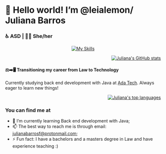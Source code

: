 # 👋 Hello world! I’m @leialemon/ Juliana Barros
### ♿ ASD | 👩‍💻 She/her
<p align="center" display="block">
  <a href="https://skillicons.dev" rel="noopener">
    <img src="https://skillicons.dev/icons?i=html,css,java,spring,postman,postgres,c,py,bash,git,linux,ubuntu,mint,idea,neovim" alt="My Skills">
  </a>
</p> 
<div>
<p align="right" display="inline">
  <a href="https://github.com/anuraghazra/github-readme-stats" rel="noopener">
    <img src="https://github-readme-stats.vercel.app/api?username=leialemon&show_icons=true&theme=omni" alt="Juliana's GitHub stats">
  </a>
</p>
<p align="left" display="inline">
  <h4> ⚖️➡️🖥️ Transitioning my career from Law to Technology </h4>
 Currently studying back end development with Java at <a href="https://ada.tech/" rel="noopener">Ada Tech</a>.
 Always eager to learn new things! 
</p>  
</div>  
<div>
<p align="right" display="inline">
  <a href="https://github.com/anuraghazra/github-readme-stats" rel="noopener">
    <img align="center" src="https://github-readme-stats.vercel.app/api/top-langs/?username=leialemon&theme=omni" alt="Juliana's top languages">
  </a>  
</p>
</div>

### You can find me at


- 🌱 I’m currently learning Back end development with Java;
- 📫 The best way to reach me is through email: julianabarrosf@protonmail.com;
- ⚡ Fun fact: I have a bachelors and a masters degree in Law and have experience teaching :)

<!---
leialemon/leialemon is a ✨ special ✨ repository because its `README.md` (this file) appears on your GitHub profile.
You can click the Preview link to take a look at your changes.
--->
